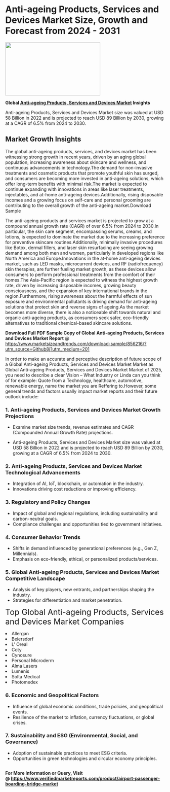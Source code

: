 <H1>Anti-ageing Products, Services and Devices Market Size, Growth and Forecast from 2024 - 2031</H1><img class="aligncenter size-medium wp-image-584254" src="https://thirdeyenews.in/wp-content/uploads/2024/09/Global-Market-Research-300x168.jpeg" alt="" width="300" height="168" /><p><strong>Global&nbsp;<a href="https://www.marketsizeandtrends.com/download-sample/856216/?utm_source=Github8j?utm_medium=201">Anti-ageing Products, Services and Devices Market</a> Insights</strong></p><p>Anti-ageing Products, Services and Devices Market size was valued at USD 58 Billion in 2022 and is projected to reach USD 89 Billion by 2030, growing at a CAGR of 6.5% from 2024 to 2030.</p><p><h2>Market Growth Insights</h2> <p>The global anti-ageing products, services, and devices market has been witnessing strong growth in recent years, driven by an aging global population, increasing awareness about skincare and wellness, and continuous advancements in technology.The demand for non-invasive treatments and cosmetic products that promote youthful skin has surged, and consumers are becoming more invested in anti-ageing solutions, which offer long-term benefits with minimal risk.The market is expected to continue expanding with innovations in areas like laser treatments, injectables, and at-home anti-ageing devices.Additionally, rising disposable incomes and a growing focus on self-care and personal grooming are contributing to the overall growth of the anti-ageing market.Download Sample</p> <p>The anti-ageing products and services market is projected to grow at a compound annual growth rate (CAGR) of over 6.5% from 2024 to 2030.In particular, the skin care segment, encompassing serums, creams, and lotions, is expected to dominate the market due to the increasing preference for preventive skincare routines.Additionally, minimally invasive procedures like Botox, dermal fillers, and laser skin resurfacing are seeing growing demand among both men and women, particularly in developed regions like North America and Europe.Innovations in the at-home anti-ageing devices market, such as LED masks, microcurrent devices, and RF (radiofrequency) skin therapies, are further fueling market growth, as these devices allow consumers to perform professional treatments from the comfort of their homes.The Asia-Pacific region is expected to witness the highest growth rate, driven by increasing disposable incomes, growing beauty consciousness, and the expansion of key international brands in the region.Furthermore, rising awareness about the harmful effects of sun exposure and environmental pollutants is driving demand for anti-ageing solutions that protect skin and reverse signs of ageing.As the market becomes more diverse, there is also a noticeable shift towards natural and organic anti-ageing products, as consumers seek safer, eco-friendly alternatives to traditional chemical-based skincare solutions.</p><p><span class=""><strong>Download Full PDF Sample Copy of Global Anti-ageing Products, Services and Devices Market Report</strong> @ <a href="https://www.marketsizeandtrends.com/download-sample/856216/?utm_source=Github8j?utm_medium=201" target="_blank">https://www.marketsizeandtrends.com/download-sample/856216/?utm_source=Github8j?utm_medium=201</a></span></p><p>In order to make an accurate and perceptive description of future scope of a Global&nbsp;Anti-ageing Products, Services and Devices Market Market as Global&nbsp;Anti-ageing Products, Services and Devices Market Market of 2025, you need to describe a clear Vision &ndash; What Industry or Linda can you think of for example: Quote from a Technology, healthcare, automotive, renewable energy, name the market you are Reffering to.However, some general trends and factors usually impact market reports and their future outlook include:</p><h3>1.&nbsp;<strong>Anti-ageing Products, Services and Devices Market Growth Projections</strong></h3><ul><li>Examine market size trends, revenue estimates and CAGR (Compounded Annual Growth Rate) projections.</li><li><p>Anti-ageing Products, Services and Devices Market size was valued at USD 58 Billion in 2022 and is projected to reach USD 89 Billion by 2030, growing at a CAGR of 6.5% from 2024 to 2030.</p></li></ul><h3>2.&nbsp;<strong>Anti-ageing Products, Services and Devices Market Technological Advancements</strong></h3><ul><li>Integration of AI, IoT, blockchain, or automation in the industry.</li><li>Innovations driving cost reductions or improving efficiency.</li></ul><h3>3.&nbsp;<strong>Regulatory and Policy Changes</strong></h3><ul><li>Impact of global and regional regulations, including sustainability and carbon-neutral goals.</li><li>Compliance challenges and opportunities tied to government initiatives.</li></ul><h3>4.&nbsp;<strong>Consumer Behavior Trends</strong></h3><ul><li>Shifts in demand influenced by generational preferences (e.g., Gen Z, Millennials).</li><li>Emphasis on eco-friendly, ethical, or personalized products/services.</li></ul><h3>5.&nbsp;<strong>Global Anti-ageing Products, Services and Devices Market Competitive Landscape</strong></h3><ul><li>Analysis of key players, new entrants, and partnerships shaping the industry.</li><li>Strategies for differentiation and market penetration.</li></ul><p data-pm-slice="1 1 []"><span style="color: inherit; font-family: inherit; font-size: 25px;">Top Global Anti-ageing Products, Services and Devices Market Companies</span></p><div class="" data-test-id=""><p><li>Allergan</li><li> Beiersdorf</li><li> L' Oreal</li><li> Coty</li><li> Cynosure</li><li> Personal Microderm</li><li> Alma Lasers</li><li> Lumenis</li><li> Solta Medical</li><li> Photomedex</li></p></div><h3>6.&nbsp;<strong>Economic and Geopolitical Factors</strong></h3><ul><li>Influence of global economic conditions, trade policies, and geopolitical events.</li><li>Resilience of the market to inflation, currency fluctuations, or global crises.</li></ul><h3>7.&nbsp;<strong>Sustainability and ESG (Environmental, Social, and Governance)</strong></h3><ul><li>Adoption of sustainable practices to meet ESG criteria.</li><li>Opportunities in green technologies and circular economy principles.</li></ul><h2><strong style="font-size: 14px;">For More Information or Query, Visit @&nbsp;</strong><a style="background-color: #ffffff; font-size: 14px;" href="https://www.marketsizeandtrends.com/report/anti-ageing-products-services-and-devices-market/" target="_blank">https://www.verifiedmarketreports.com/product/airport-passenger-boarding-bridge-market</a></h2>